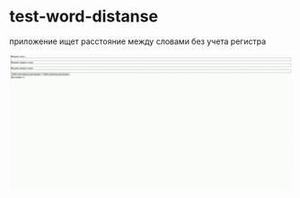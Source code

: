 # test-word-distanse

приложение ищет расстояние между словами без учета регистра

![me](https://github.com/Kristina100070/test-word-distanse/blob/main/56dd3d4d-6335-4a9c-8662-0dad956f5e78.gif)
